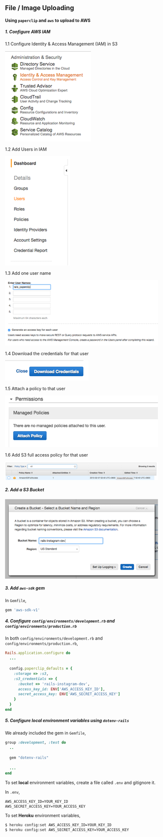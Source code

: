 ## File / Image Uploading
#### Using `paperclip` and `aws` to upload to AWS

##### 1. Configure AWS IAM

1.1 Configure Identity & Access Management (IAM) in S3

![](images/iam-1.png)

1.2 Add Users in IAM

![](images/iam-2.png)

1.3 Add one user name

![](images/iam-3.png)

1.4 Download the credentials for that user

![](images/iam-4.png)

1.5 Attach a policy to that user

![](images/iam-5.png)

1.6 Add S3 full access policy for that user

![](images/iam-6.png)

##### 2. Add a S3 Bucket

![](images/s3-1.png)

##### 3. Add `aws-sdk` gem

In `Gemfile`,

```ruby
gem 'aws-sdk-v1'
```

##### 4. Configure `config/environments/development.rb` and `config/environments/production.rb`

In both `config/environments/development.rb` and `config/environments/production.rb`,

```ruby
Rails.application.configure do
  ...

  config.paperclip_defaults = {
    :storage => :s3,
    :s3_credentials => {
      :bucket => 'rails-instagram-dev',
      access_key_id: ENV['AWS_ACCESS_KEY_ID'],
      secret_access_key: ENV['AWS_SECRET_ACCESS_KEY']
    }
  }
end
```

##### 5. Configure local environment variables using `dotenv-rails`

We already included the gem in `Gemfile`,

```ruby
group :development, :test do
  ..

  gem "dotenv-rails"

  ...
end
```

To set **local** environment variables, create a file called `.env` and gitignore it.

In `.env`,

```
AWS_ACCESS_KEY_ID=YOUR_KEY_ID
AWS_SECRET_ACCESS_KEY=YOUR_ACCESS_KEY
```

To set **Heroku** environment variables,


```
$ heroku config:set AWS_ACCESS_KEY_ID=YOUR_KEY_ID
$ heroku config:set AWS_SECRET_ACCESS_KEY=YOUR_ACCESS_KEY
```
